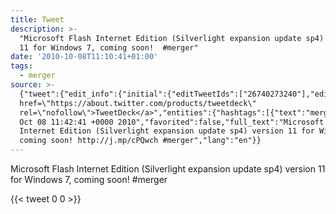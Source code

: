 ```yaml
---
title: Tweet
description: >-
  "Microsoft Flash Internet Edition (Silverlight expansion update sp4) version
  11 for Windows 7, coming soon!  #merger"
date: '2010-10-08T11:10:41+01:00'
tags:
  - merger
source: >-
  {"tweet":{"edit_info":{"initial":{"editTweetIds":["26740273240"],"editableUntil":"2010-10-08T12:42:41.000Z","editsRemaining":"5","isEditEligible":true}},"retweeted":false,"source":"<a
  href=\"https://about.twitter.com/products/tweetdeck\"
  rel=\"nofollow\">TweetDeck</a>","entities":{"hashtags":[{"text":"merger","indices":["126","133"]}],"symbols":[],"user_mentions":[],"urls":[]},"display_text_range":["0","133"],"favorite_count":"0","id_str":"26740273240","truncated":false,"retweet_count":"0","id":"26740273240","created_at":"Fri
  Oct 08 11:42:41 +0000 2010","favorited":false,"full_text":"Microsoft Flash
  Internet Edition (Silverlight expansion update sp4) version 11 for Windows 7,
  coming soon! http://j.mp/cPQwch #merger","lang":"en"}}
---
```

Microsoft Flash Internet Edition (Silverlight expansion update sp4) version 11 for Windows 7, coming soon!  #merger
    
{{< tweet 0 0 >}}
    
